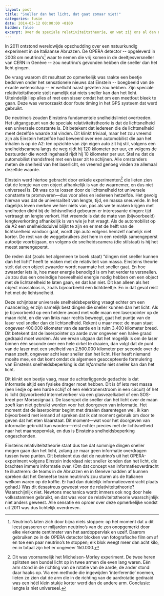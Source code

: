 ```yaml
---
layout: post
title: "Sneller dan het licht, dat gaat zomaar niet!"
categories: fusie
date: 2014-03-12 00:00:00 +0100
hidden: false
excerpt: Over de speciale relativiteitstheorie, en wat zij ons al dan niet zegt over dingen die sneller gaan dan het licht.
---
```


In 2011 ontstond wereldwijde opschudding over een natuurkundig experiment in de Italiaanse Abruzzen. De OPERA detector -- opgeleverd in 2008 om neutrino’s[^1] waar te nemen die vrij komen in de deeltjesversneller van CERN in Genève -- zou neutrino’s gevonden hebben die sneller dan het licht gingen.

De vraag waarom dit resultaat zo opmerkelijk was raakte een beetje bedolven onder het sensationele nieuws dat Einstein -- boegbeeld van de exacte wetenschap -- er wellicht naast gezeten zou hebben. Zijn speciale relativiteitstheorie stelt namelijk dat niets sneller kan dan het licht. Uiteindelijk liep alles af met een sisser omdat het om een meetfout bleek te gaan. Deze was veroorzaakt door foute timing in het GPS systeem dat werd gebruikt.

De neutrino’s zouden Einsteins fundamentele snelheidslimiet overtreden. Het uitgangspunt van de speciale relativiteitstheorie is dat de lichtsnelheid een universele constante is. Dit betekent dat iedereen die de lichtsnelheid meet dezelfde waarde zal vinden. Dit klinkt triviaal, maar het zou vreemd zijn als Einstein hetzelfde had beweerd over een automobilist die aan het inhalen is op de A2: ten opzichte van zijn eigen auto zit hij stil, volgens een snelheidscamera langs de weg rijdt hij 120 kilometer per uur, en volgens de bestuurder die wordt ingehaald rijdt hij 10 kilometer per uur. Stel nu dat de automobilist (handsfree) met een laser zit te schijnen. Alle omstanders meten de snelheid van het laserlicht, en vreemd genoeg vinden ze allemaal dezelfde waarde.

Einstein werd hiertoe gebracht door enkele experimenten[^2] die lieten zien dat de lengte van een object afhankelijk is van de waarnemer, en dus niet universeel is. Dit was op te lossen door de lichtsnelheid tot universele constante te promoveren—dus voor alles en iedereen hetzelfde. Het gevolg hiervan was dat de universaliteit van lengte, tijd, en massa sneuvelde. In het dagelijks leven merken we hier niets van, pas als we te maken krijgen met snelheden dicht bij de lichtsnelheid gebeuren er interessante dingen: tijd vertraagt en lengte verkort. Het vreemde is dat de mate van (bijvoorbeeld) lengteverkorting afhankelijk is van wie je het vraagt. Als de automobilist op de A2 een snelheidsduivel blijkt te zijn en er met de helft van de lichtsnelheid vandoor gaat, wordt zijn auto volgens hemzelf namelijk niet korter. De rest van de weggebruikers ziet hem in een redelijk samengeperst autootje voorbijgaan, en volgens de snelheidscamera (die stilstaat) is hij het meest samengeperst.

De reden dat (zoals het algemeen te boek staat) “dingen niet sneller kunnen dan het licht” heeft te maken met de relativiteit van massa. Einsteins theorie stelt dat een object zwaarder wordt naarmate het sneller gaat. En hoe zwaarder iets is, hoe meer energie benodigd is om het verder te versnellen. Je zou dus een oneindige hoeveelheid energie nodig hebben om een object met de lichtsnelheid te laten gaan, en dat kan niet. Dit kan alleen als het object massaloos is, zoals bijvoorbeeld een lichtdeeltje. En in dat geval reist het met de lichtsnelheid.

Deze schijnbaar universele snelheidsbeperking vraagt echter om een nuancering; er zijn namelijk best dingen die sneller kunnen dan het licht. Als je bijvoorbeeld op een heldere avond met volle maan een laserpointer op de maan richt, en die van links naar rechts beweegt, gaat het puntje van de laser veel sneller dan de lichtsnelheid. Rekent u maar mee: de maan staat ongeveer 400.000 kilometer van de aarde en is ruim 3.400 kilometer breed. Dit betekent dat de laserpointer op aarde over ongeveer een halve graad gedraaid moet worden. Als we ervan uitgaan dat het mogelijk is om de laser binnen één seconde over een hele cirkel te draaien, dan volgt dat de punt van de laser met een snelheid van 2.500.000 kilometer per seconde over de maan zoeft, ongeveer acht keer sneller dan het licht. Hier heeft niemand moeite mee, en dat komt omdat de algemeen geaccepteerde formulering van Einsteins snelheidsbeperking is dat _informatie_ niet sneller kan dan het licht.

Dit klinkt een beetje vaag, maar de achterliggende gedachte is dat informatie altijd een fysieke drager moet hebben. Dit is òf iets met massa (een liedje op een harde schijf of een elektronenstroom in een circuit) òf het is licht (bijvoorbeeld internetverkeer via een glasvezelkabel of een SOS-kreet per Morsesignaal). De laserspot die sneller dan het licht over de maan zoeft kan niet gebruikt worden voor het doorgeven van informatie. Het moment dat de laserpointer begint met draaien daarentegen wel, ik kan bijvoorbeeld met iemand af spreken dat ik dat moment gebruik om door te geven dat het eten klaarstaat. Dit moment—wat voor het doorgeven van informatie gebruikt kan worden—reist echter precies met de lichtsnelheid naar het maanoppervlak, en dus is Einsteins snelheidsbeperking ongeschonden.

Einsteins relativiteitstheorie staat dus toe dat sommige dingen sneller mogen gaan dan het licht, zolang ze maar geen informatie overdragen tussen twee punten. Dit betekent dus dat de neutrino’s uit het OPERA-experiment volgens Einstein inderdaad niet sneller konden dan het licht, die brachten immers informatie over. (Om dat concept van informatieoverdracht te illustreren: de teams in de Abruzzen en in Genève hadden af kunnen spreken dat het Geneefse team neutrino’s zou sturen als de Italianen welkom waren op de koffie. Er had dan duidelijk informatieoverdracht plaats gehad.) Was dit desastreus geweest voor de relativiteitstheorie? Waarschijnlijk niet. Newtons mechanica wordt immers ook nog door hele volksstammen gebruikt, en dat was voor de relativiteitstheorie waarschijnlijk niet anders geweest. Alle sensatie en oproer over deze opmerkelijke vondst uit 2011 was dus lichtelijk overdreven.

[^1]: Neutrino’s laten zich door bijna niets stoppen: op het moment dat u dit leest passeren er miljarden neutrino’s van de zon onopgemerkt door elke vierkante centimeter van het aardoppervlak en uzelf. Daarom gebruiken ze in de OPERA detector blokken van fotografische film om af en toe een paar neutrino’s te stoppen; elk blok weegt meer dan acht kilo, en in totaal zijn het er ongeveer 150.000.

[^2]: Dit was voornamelijk het Michelson-Morley experiment. De twee heren splitsten een bundel licht op in twee armen die even lang waren. Eén arm stond in de richting van de rotatie van de aarde, de ander stond daar haaks op. Via een methode die ingewijden ‘interferentie’ noemen, lieten ze zien dat de arm die in de richting van de aardrotatie gedraaid was een héél klein stukje korter werd dan de andere arm. Conclusie: lengte is niet universeel.
